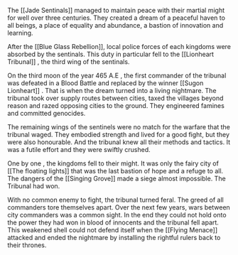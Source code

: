 

The [[Jade Sentinals]] managed to maintain peace with their martial might for well over three centuries. They created a dream of a peaceful haven to all beings, a place of equality and abundance, a bastion of innovation and learning.  

After the [[Blue Glass Rebellion]], local police forces of each kingdoms were absorbed by the sentinals. This duty in particular fell to the [[Lionheart Tribunal]] , the third wing of the sentinals.

On the third moon of the year 465 A.E , the first commander of the tribunal was defeated in a Blood Battle and replaced by the winner [[Sugon Lionheart]] . That is when the dream turned into a living nightmare. The tribunal took over supply routes between cities, taxed the villages beyond reason and razed opposing cities to the ground. They engineered famines and committed genocides.

The remaining wings of the sentinels were no match for the warfare that the tribunal waged. They embodied strength and lived for a good fight, but they were also honourable. And the tribunal knew all their methods and tactics. It was a futile effort and they were swiftly crushed.

One by one , the kingdoms fell to their might. It was only the fairy city of [[The floating lights]] that was the last bastion of hope and a refuge to all. The dangers of the [[Singing Grove]] made a siege almost impossible. The Tribunal had won.

With no common enemy to fight, the tribunal turned feral. The greed of all commanders tore themselves apart. Over the next few years, wars between city commanders was a common sight. In the end they could not hold onto the power they had won in blood of innocents and the tribunal fell apart. This weakened shell could not defend itself when the [[Flying Menace]] attacked and ended the nightmare by installing the rightful rulers back to their thrones.